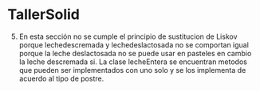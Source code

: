 # TallerSolid



5. En esta sección no se cumple el principio de sustitucion de Liskov porque lechedescremada y lechedeslactosada no se comportan igual porque la leche deslactosada no se puede usar en pasteles en cambio la leche descremada si. La clase lecheEntera se encuentran metodos que pueden ser implementados con uno solo y se los implementa de acuerdo al tipo de postre.
